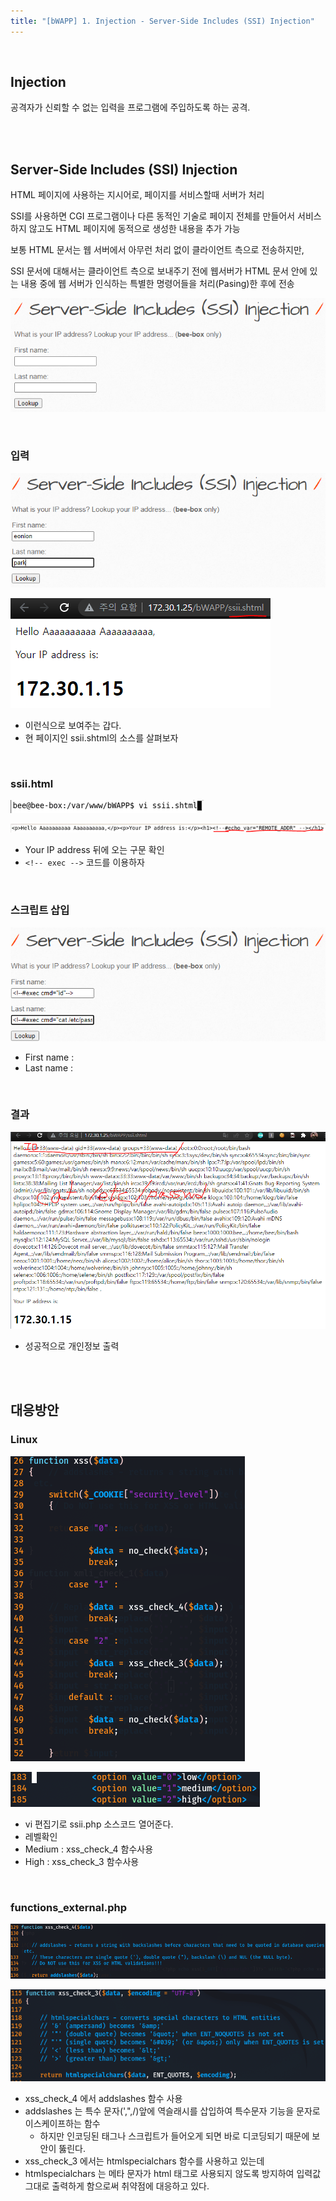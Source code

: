```yaml
---
title: "[bWAPP] 1. Injection - Server-Side Includes (SSI) Injection"
---
```


<br>

## Injection

공격자가 신뢰할 수 없는 입력을 프로그램에 주입하도록 하는 공격.

<br>

<br>

## Server-Side Includes (SSI) Injection

HTML 페이지에 사용하는 지시어로, 페이지를 서비스할때 서버가 처리

SSI를 사용하면 CGI 프로그램이나 다른 동적인 기술로 페이지 전체를 만들어서 서비스하지 않고도 HTML 페이지에 동적으로 생성한 내용을 추가 가능

보통 HTML 문서는 웹 서버에서 아무런 처리 없이 클라이언트 측으로 전송하지만,

SSI 문서에 대해서는 클라이언트 측으로 보내주기 전에 웹서버가 HTML 문서 안에 있는 내용 중에 웹 서버가 인식하는 특별한 명령어들을 처리(Pasing)한 후에 전송

![image-20220316024702447](https://raw.githubusercontent.com/EONION-TH3DB/image_repo/main/img/image-20220316024702447.png)

<br>

### 입력

![image-20220316024740667](https://raw.githubusercontent.com/EONION-TH3DB/image_repo/main/img/image-20220316024740667.png)

![image-20220316030325422](https://raw.githubusercontent.com/EONION-TH3DB/image_repo/main/img/image-20220316030325422.png)

- 이런식으로 보여주는 갑다.
- 현 페이지인 ssii.shtml의 소스를 살펴보자

<br>

### ssii.html

![image-20220316030000271](https://raw.githubusercontent.com/EONION-TH3DB/image_repo/main/img/image-20220316030000271.png)

![image-20220316030151116](https://raw.githubusercontent.com/EONION-TH3DB/image_repo/main/img/image-20220316030151116.png)

- Your IP address 뒤에 오는 구문 확인
- `<!-- exec -->` 코드를 이용하자

<br>

### 스크립트 삽입

![image-20220316030536441](https://raw.githubusercontent.com/EONION-TH3DB/image_repo/main/img/image-20220316030536441.png)

- First name : <!--#exec cmd ="id"-->
- Last name : <!--#exec cmd ="cat /etc/passwd"-->

<br>

### 결과

![image-20220316030809473](https://raw.githubusercontent.com/EONION-TH3DB/image_repo/main/img/image-20220316030809473.png)

- 성공적으로 개인정보 출력

<br>

<br>

## 대응방안

### Linux

![image-20220317231242158](https://raw.githubusercontent.com/EONION-TH3DB/image_repo/main/img/image-20220317231242158.png)

![image-20220317221054644](https://raw.githubusercontent.com/EONION-TH3DB/image_repo/main/img/image-20220317221054644.png)

- vi 편집기로 ssii.php 소스코드 열어준다.
- 레벨확인
- Medium : xss_check_4 함수사용
- High : xss_check_3 함수사용

<br>

### functions_external.php

![image-20220317224046908](https://raw.githubusercontent.com/EONION-TH3DB/image_repo/main/img/image-20220317224046908.png)

![image-20220317221339359](https://raw.githubusercontent.com/EONION-TH3DB/image_repo/main/img/image-20220317221339359.png)

- xss_check_4 에서 addslashes 함수 사용
- addslashes 는 특수 문자(',",/)앞에 역슬래시를 삽입하여 특수문자 기능을 문자로 이스케이프하는 함수 
  - 하지만 인코딩된 태그나 스크립트가 들어오게 되면 바로 디코딩되기 때문에 보안이 뚫린다.
- xss_check_3 에서는 htmlspecialchars 함수를 사용하고 있는데 
- htmlspecialchars 는 메타 문자가 html 태그로 사용되지 않도록 방지하여 입력값 그대로 출력하게 함으로써 취약점에 대응하고 있다.
